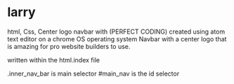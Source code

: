 # larry
html, Css, Center logo navbar with (PERFECT CODING)
created using atom text editor on a chrome OS operating system
Navbar with a center logo that is amazing for pro website builders to use.
<style></style> written within the html.index file
.inner_nav_bar is main selector
#main_nav is the id selector
